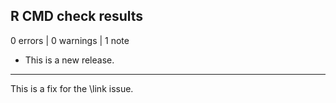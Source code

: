 ## R CMD check results

0 errors | 0 warnings | 1 note

* This is a new release.
---
This is a fix for the \link issue.